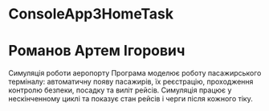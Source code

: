 # ConsoleApp3HomeTask
# Романов Артем Ігорович 

Симуляція роботи аеропорту
  Програма моделює роботу пасажирського терміналу: автоматичну появу пасажирів, їх реєстрацію, проходження контролю безпеки, посадку та виліт рейсів.
Симуляція працює у нескінченному циклі та показує стан рейсів і черги після кожного тіку.
